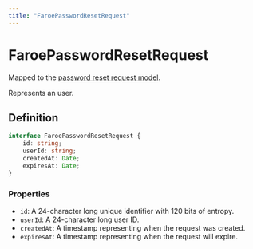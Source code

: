 ```yaml
---
title: "FaroePasswordResetRequest"
---
```


# FaroePasswordResetRequest

Mapped to the [password reset request model](/api-reference/rest/models/password-reset-request).

Represents an user.

## Definition

```ts
interface FaroePasswordResetRequest {
	id: string;
	userId: string;
	createdAt: Date;
	expiresAt: Date;
}
```

### Properties

- `id`: A 24-character long unique identifier with 120 bits of entropy.
- `userId`: A 24-character long user ID.
- `createdAt`: A timestamp representing when the request was created.
- `expiresAt`: A timestamp representing when the request will expire.
